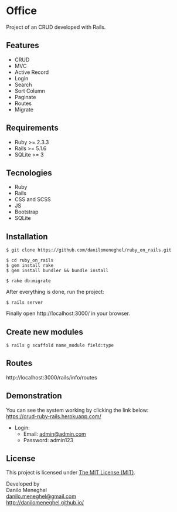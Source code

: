 # Office

Project of an CRUD developed with Rails.

## Features

- CRUD
- MVC
- Active Record
- Login
- Search
- Sort Column
- Paginate
- Routes
- Migrate

## Requirements

- Ruby >= 2.3.3
- Rails >= 5.1.6
- SQLite >= 3

## Tecnologies

- Ruby
- Rails
- CSS and SCSS
- JS
- Bootstrap
- SQLite

## Installation

```
$ git clone https://github.com/danilomeneghel/ruby_on_rails.git

$ cd ruby_on_rails
$ gem install rake
$ gem install bundler && bundle install

$ rake db:migrate
```

After everything is done, run the project:

```
$ rails server
```

Finally open http://localhost:3000/ in your browser.

## Create new modules

```
$ rails g scaffold name_module field:type
```

## Routes

http://localhost:3000/rails/info/routes

## Demonstration

You can see the system working by clicking the link below:<br>
https://crud-ruby-rails.herokuapp.com/

- Login:
    - Email: admin@admin.com
    - Password: admin123

## License

This project is licensed under <a href="license.md">The MIT License (MIT)</a>.


Developed by<br>
Danilo Meneghel<br>
danilo.meneghel@gmail.com<br>
http://danilomeneghel.github.io/<br>
